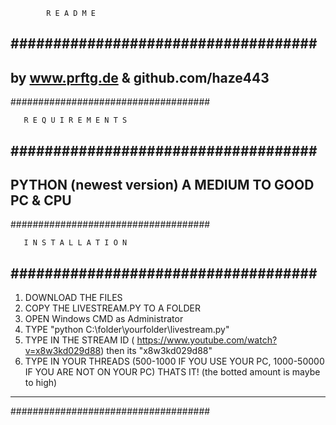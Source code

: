             R E A D M E
####################################
------------------------------------
by www.prftg.de & github.com/haze443
------------------------------------
####################################

       R E Q U I R E M E N T S
####################################
------------------------------------
PYTHON (newest version)
A MEDIUM TO GOOD PC & CPU
------------------------------------
####################################

       I N S T A L L A T I O N
####################################
------------------------------------
1) DOWNLOAD THE FILES
2) COPY THE LIVESTREAM.PY TO A FOLDER
3) OPEN Windows CMD as Administrator
4) TYPE "python C:\folder\yourfolder\livestream.py"
5) TYPE IN THE STREAM ID ( https://www.youtube.com/watch?v=x8w3kd029d88) then its "x8w3kd029d88"
6) TYPE IN YOUR THREADS (500-1000 IF YOU USE YOUR PC, 1000-50000 IF YOU ARE NOT ON YOUR PC)
THATS IT!
(the botted amount is maybe to high)
------------------------------------
####################################
